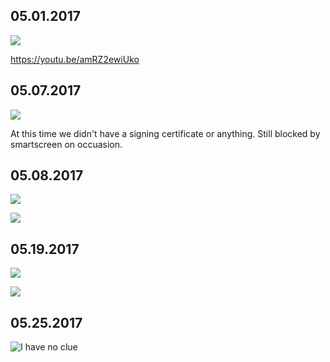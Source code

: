 ## 05.01.2017

![](https://judge2020.me/QnRpHsYM72.png)

https://youtu.be/amRZ2ewiUko

## 05.07.2017

![](https://judge2020.me/fvN1VmbZ.png)

At this time we didn't have a signing certificate or anything. Still blocked by smartscreen on occuasion.

## 05.08.2017

![](https://judge2020.me/8ZDscVstd.png)

![](https://judge2020.me/026OqgYX.jpg)

## 05.19.2017

![](https://judge2020.me/XyrzUPh.png)

![](https://judge2020.me/wc1yNk9.jpg)

## 05.25.2017

![I have no clue](https://judge2020.me/2niACPyLfY.png)
